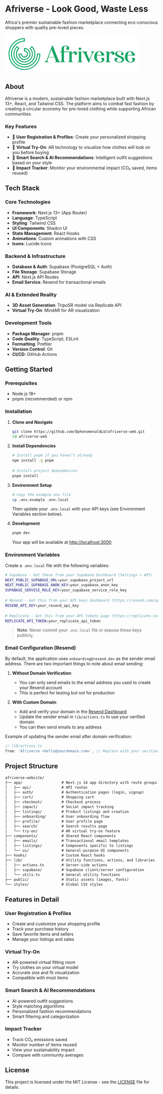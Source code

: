 # Afriverse - Look Good, Waste Less

Africa's premier sustainable fashion marketplace connecting eco-conscious shoppers with quality pre-loved pieces.

![Afriverse Logo](/public/images/afriverse-logo.png)

## About

Afriverse is a modern, sustainable fashion marketplace built with Next.js 13+, React, and Tailwind CSS. The platform aims to combat fast fashion by creating a circular economy for pre-loved clothing while supporting African communities.

### Key Features

- 👤 **User Registration & Profiles**: Create your personalized shopping profile
- 👗 **Virtual Try-On**: AR technology to visualize how clothes will look on you before buying
- 🤖 **Smart Search & AI Recommendations**: Intelligent outfit suggestions based on your style
- 💚 **Impact Tracker**: Monitor your environmental impact (CO₂ saved, items reused)

## Tech Stack

### Core Technologies
- **Framework**: Next.js 13+ (App Router)
- **Language**: TypeScript
- **Styling**: Tailwind CSS
- **UI Components**: Shadcn UI
- **State Management**: React Hooks
- **Animations**: Custom animations with CSS
- **Icons**: Lucide Icons

### Backend & Infrastructure
- **Database & Auth**: Supabase (PostgreSQL + Auth)
- **File Storage**: Supabase Storage
- **API**: Next.js API Routes
- **Email Service**: Resend for transactional emails

### AI & Extended Reality
- **3D Asset Generation**: TripoSR model via Replicate API
- **Virtual Try-On**: MindAR for AR visualization

### Development Tools
- **Package Manager**: pnpm
- **Code Quality**: TypeScript, ESLint
- **Formatting**: Prettier
- **Version Control**: Git
- **CI/CD**: GitHub Actions

## Getting Started

### Prerequisites

- Node.js 18+
- pnpm (recommended) or npm

### Installation

1. **Clone and Navigate**
   ```bash
   git clone https://github.com/DphenomenalALU/afriverse-web.git
   cd afriverse-web
   ```

2. **Install Dependencies**
   ```bash
   # Install pnpm if you haven't already
   npm install -g pnpm

   # Install project dependencies
   pnpm install
   ```

3. **Environment Setup**
   ```bash
   # Copy the example env file
   cp .env.example .env.local
   ```
   
   Then update your `.env.local` with your API keys (see Environment Variables section below).

4. **Development**
   ```bash
   pnpm dev
   ```
   Your app will be available at [http://localhost:3000](http://localhost:3000)

### Environment Variables

Create a `.env.local` file with the following variables:

```bash
# Supabase - Get these from your Supabase Dashboard (Settings > API)
NEXT_PUBLIC_SUPABASE_URL=your_supabase_project_url
NEXT_PUBLIC_SUPABASE_ANON_KEY=your_supabase_anon_key
SUPABASE_SERVICE_ROLE_KEY=your_supabase_service_role_key

# Resend - Get this from your API keys dashboard (https://resend.com/api-keys)
RESEND_API_KEY=your_resend_api_key

# Replicate - Get this from your API tokens page (https://replicate.com/account/api-tokens)
REPLICATE_API_TOKEN=your_replicate_api_token
```

> **Note**: Never commit your `.env.local` file or expose these keys publicly.

### Email Configuration (Resend)

By default, the application uses `onboarding@resend.dev` as the sender email address. There are two important things to note about email sending:

1. **Without Domain Verification**: 
   - You can only send emails to the email address you used to create your Resend account
   - This is perfect for testing but not for production

2. **With Custom Domain**:
   - Add and verify your domain in the [Resend Dashboard](https://resend.com/domains)
   - Update the sender email in `lib/actions.ts` to use your verified domain
   - You can then send emails to any address

Example of updating the sender email after domain verification:
```ts
// lib/actions.ts
from: 'Afriverse <hello@yourdomain.com>', // Replace with your verified domain
```

## Project Structure

```
afriverse-website/
├── app/                  # Next.js 14 app directory with route groups
│   ├── api/              # API routes
│   ├── auth/             # Authentication pages (login, signup)
│   ├── cart/             # Shopping cart
│   ├── checkout/         # Checkout process
│   ├── impact/           # Social impact tracking
│   ├── listings/         # Product listings and creation
│   ├── onboarding/       # User onboarding flow
│   ├── profile/          # User profile page
│   ├── search/           # Search results page
│   └── try-on/           # AR virtual try-on feature
├── components/           # Shared React components
│   ├── emails/           # Transactional email templates
│   ├── listings/         # Components specific to listings
│   └── ui/               # General-purpose UI components
├── hooks/                # Custom React hooks
├── lib/                  # Utility functions, actions, and libraries
│   ├── actions.ts        # Server-side actions
│   ├── supabase/         # Supabase client/server configuration
│   └── utils.ts          # General utility functions
├── public/               # Static assets (images, fonts)
└── styles/               # Global CSS styles
```

## Features in Detail

### User Registration & Profiles
- Create and customize your shopping profile
- Track your purchase history
- Save favorite items and sellers
- Manage your listings and sales

### Virtual Try-On
- AR-powered virtual fitting room
- Try clothes on your virtual model
- Accurate size and fit visualization
- Compatible with most items

### Smart Search & AI Recommendations
- AI-powered outfit suggestions
- Style matching algorithms
- Personalized fashion recommendations
- Smart filtering and categorization

### Impact Tracker
- Track CO₂ emissions saved
- Monitor number of items reused
- View your sustainability impact
- Compare with community averages

## License

This project is licensed under the MIT License - see the [LICENSE](LICENSE) file for details.